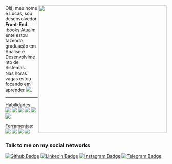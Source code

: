 <img src="https://image.flaticon.com/icons/png/256/2317/2317963.png" min-width="400px" max-width="400px" width="400px" align="right"/>
Olá, meu nome é Lucas, sou desenvolvedor <strong>Front-End</strong>. <br>
:books:Atualmente estou fazendo graduação em Analíse e Desenvolvimento de Sistemas.<br>
Nas horas vagas estou focando em aprender <img src="https://img.shields.io/badge/-Sass-cc6699?style=flat&logo=sass&logoColor=ffffff">.
<hr>

Habilidades: <img src = "https://img.shields.io/badge/-HTML5-E34F26?style=flat&logo=html5&logoColor=white"> <img src = "https://img.shields.io/badge/-CSS3-1572B6?style=flat&logo=css3&logoColor=white"> <img src="https://img.shields.io/badge/-Bootstrap-563D7C?style=flat&logo=bootstrap&logoColor=white"> <img src="https://img.shields.io/badge/-JavaScript-eed718?style=flat&logo=javascript&logoColor=ffffff"> <img src="https://img.shields.io/badge/-JQuery-blue?style=flat&logo=jquery">
<img src="https://img.shields.io/badge/-Sass-cc6699?style=flat&logo=sass&logoColor=ffffff">


Ferramentas: <img src="http://img.shields.io/badge/-Git-F1502F?style=flat&logo=git&logoColor=FFFFFF"> <img src="http://img.shields.io/badge/-Github-000000?style=flat&logo=github&logoColor=FFFFFF"> <img src="http://img.shields.io/badge/-VS%20Code-007ACC?style=flat&logo=visual%20studio%20code&logoColor=white">
<img src="https://img.shields.io/badge/-Figma-orange?style=flat&logo=figma&logoColor=white"> 

### Talk to me on my social networks
[![Github Badge](https://img.shields.io/badge/-Github-000?style=flat-square&logo=Github&logoColor=white&link=https://github.com/fagnerpsantos)](https://github.com/lucasfelipeluz)
[![Linkedin Badge](https://img.shields.io/badge/-LinkedIn-blue?style=flat-square&logo=Linkedin&logoColor=white&link=https://www.linkedin.com/in/lucasfelipeluz/)](https://www.linkedin.com/in/lucasfelipeluz/)
[![Instagram Badge](https://img.shields.io/badge/-Instagram-purple?style=flat&logo=instagram&logoColor=white&link=https://instagram.com/lucasfelipeluz/)](https://instagram.com/lucasfelipeluz)
[![Telegram Badge](https://img.shields.io/badge/-Telegram-026FB9?style=flat&logo=telegram&logoColor=white&link=https://t.me/lucasfelipeluz/)](https://t.me/lucasfelipeluz)
